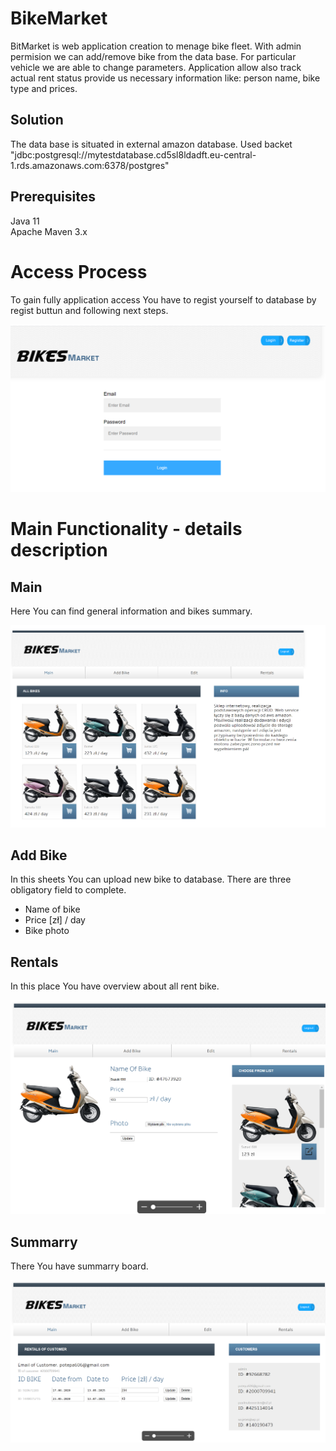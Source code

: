 # BikeMarket

   BitMarket is web application creation to menage bike fleet. With admin permision we can add/remove bike from the data base.
For particular vehicle we are able to change parameters. Application allow also track actual rent status provide us necessary information like: person name, bike type and prices.


## Solution

The data base is situated in external amazon database.
Used backet "jdbc:postgresql://mytestdatabase.cd5sl8ldadft.eu-central-1.rds.amazonaws.com:6378/postgres"

## Prerequisites
  
Java 11  
Apache Maven 3.x

# Access Process

To gain fully application access You have to regist yourself to database by regist buttun and following next steps.

![alt text1](https://raw.githubusercontent.com/potepa606/BikeMarket/master/src/main/resources/static/images/Readme_Login.PNG)


# Main Functionality - details description

## Main

Here You can find general information and bikes summary.

![alt text1](https://github.com/potepa606/BikeMarket/blob/master/src/main/resources/static/images/Readme_add.PNG)

## Add Bike

In this sheets You can upload new bike to database. 
There are three obligatory field to complete.

- Name of bike
- Price [zł] / day 
- Bike photo


## Rentals

In this place You have overview about all rent bike. 

![alt text1](https://github.com/potepa606/BikeMarket/blob/master/src/main/resources/static/images/Readme_Rent.PNG)

## Summarry

There You have summarry board. 

![alt text1](https://github.com/potepa606/BikeMarket/blob/master/src/main/resources/static/images/Readme_summary.PNG)
